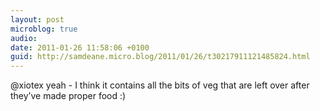 ```yaml
---
layout: post
microblog: true
audio: 
date: 2011-01-26 11:58:06 +0100
guid: http://samdeane.micro.blog/2011/01/26/t30217911121485824.html
---
```

@xiotex yeah - I think it contains all the bits of veg that are left over after they’ve made proper food :)
